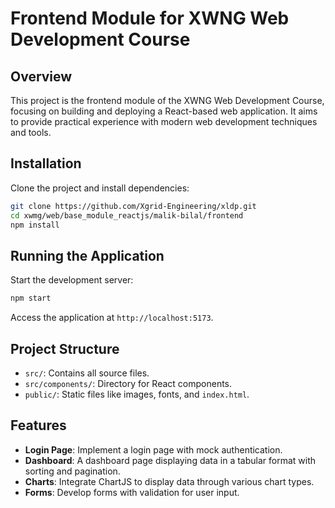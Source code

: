 # Frontend Module for XWNG Web Development Course

## Overview

This project is the frontend module of the XWNG Web Development Course, focusing on building and deploying a React-based web application. It aims to provide practical experience with modern web development techniques and tools.

## Installation

Clone the project and install dependencies:

```bash
git clone https://github.com/Xgrid-Engineering/xldp.git
cd xwmg/web/base_module_reactjs/malik-bilal/frontend
npm install
```

## Running the Application

Start the development server:

```bash
npm start
```

Access the application at `http://localhost:5173`.

## Project Structure

- `src/`: Contains all source files.
- `src/components/`: Directory for React components.
- `public/`: Static files like images, fonts, and `index.html`.

## Features

- **Login Page**: Implement a login page with mock authentication.
- **Dashboard**: A dashboard page displaying data in a tabular format with sorting and pagination.
- **Charts**: Integrate ChartJS to display data through various chart types.
- **Forms**: Develop forms with validation for user input.
